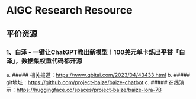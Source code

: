 # AIGC Research Resource

## 平价资源
### 1、白泽 - 一键让ChatGPT教出新模型！100美元单卡炼出平替「白泽」，数据集权重代码都开源
a. ##### 相关报道：<https://www.qbitai.com/2023/04/43433.html>
b. ##### git地址：<https://github.com/project-baize/baize-chatbot>
c. ##### 在线演示：<https://huggingface.co/spaces/project-baize/baize-lora-7B>

